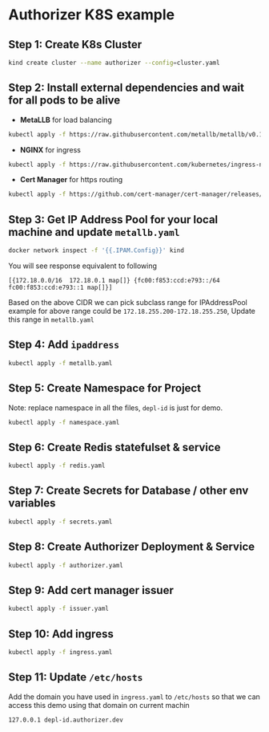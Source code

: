 # Authorizer K8S example

## Step 1: Create K8s Cluster

```sh
kind create cluster --name authorizer --config=cluster.yaml
```

## Step 2: Install external dependencies and wait for all pods to be alive

- **MetaLLB** for load balancing

```sh
kubectl apply -f https://raw.githubusercontent.com/metallb/metallb/v0.13.7/config/manifests/metallb-native.yaml
```

- **NGINX** for ingress

```sh
kubectl apply -f https://raw.githubusercontent.com/kubernetes/ingress-nginx/main/deploy/static/provider/kind/deploy.yaml
```

- **Cert Manager** for https routing

```sh
kubectl apply -f https://github.com/cert-manager/cert-manager/releases/download/v1.12.0/cert-manager.yaml
```

## Step 3: Get IP Address Pool for your local machine and update `metallb.yaml`

```sh
docker network inspect -f '{{.IPAM.Config}}' kind
```

You will see response equivalent to following

```
[{172.18.0.0/16  172.18.0.1 map[]} {fc00:f853:ccd:e793::/64  fc00:f853:ccd:e793::1 map[]}]
```

Based on the above CIDR we can pick subclass range for IPAddressPool
example for above range could be `172.18.255.200-172.18.255.250`, Update this range in `metallb.yaml`

## Step 4: Add `ipaddress`

```sh
kubectl apply -f metallb.yaml
```

## Step 5: Create Namespace for Project

Note: replace namespace in all the files, `depl-id` is just for demo.

```sh
kubectl apply -f namespace.yaml
```

## Step 6: Create Redis statefulset & service

```sh
kubectl apply -f redis.yaml
```

## Step 7: Create Secrets for Database / other env variables

```sh
kubectl apply -f secrets.yaml
```

## Step 8: Create Authorizer Deployment & Service

```sh
kubectl apply -f authorizer.yaml
```

## Step 9: Add cert manager issuer

```sh
kubectl apply -f issuer.yaml
```

## Step 10: Add ingress

```sh
kubectl apply -f ingress.yaml
```

## Step 11: Update `/etc/hosts`

Add the domain you have used in `ingress.yaml` to `/etc/hosts` so that we can access this demo using that domain on current machin

```
127.0.0.1 depl-id.authorizer.dev
```
